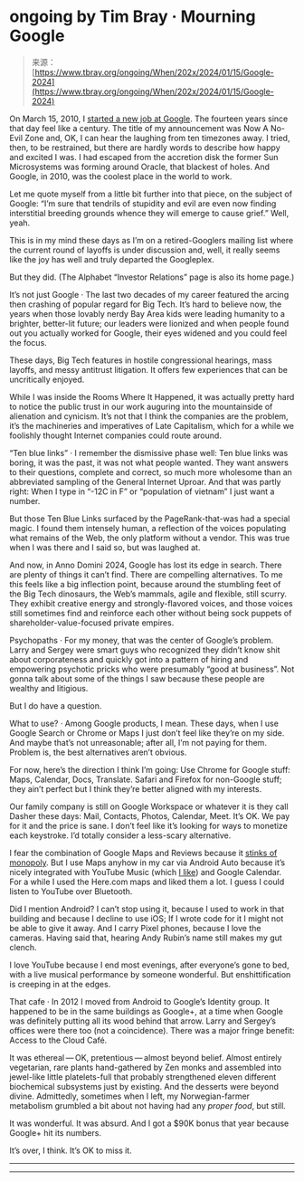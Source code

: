 <!--yml
category: 未分类
date: 2024-05-27 14:56:15
-->

# ongoing by Tim Bray · Mourning Google

> 来源：[https://www.tbray.org/ongoing/When/202x/2024/01/15/Google-2024](https://www.tbray.org/ongoing/When/202x/2024/01/15/Google-2024)

On March 15, 2010, I [started a new job at Google](/ongoing/When/201x/2010/03/15/Joining-Google). The fourteen years since that day feel like a century. The title of my announcement was Now A No-Evil Zone and, OK, I can hear the laughing from ten timezones away. I tried, then, to be restrained, but there are hardly words to describe how happy and excited I was. I had escaped from the accretion disk the former Sun Microsystems was forming around Oracle, that blackest of holes. And Google, in 2010, was the coolest place in the world to work.

Let me quote myself from a little bit further into that piece, on the subject of Google: “I’m sure that tendrils of stupidity and evil are even now finding interstitial breeding grounds whence they will emerge to cause grief.” Well, yeah.

This is in my mind these days as I’m on a retired-Googlers mailing list where the current round of layoffs is under discussion and, well, it really seems like the joy has well and truly departed the Googleplex.

But they did.
(The Alphabet “Investor Relations” page
is also its home page.)

It’s not just Google · The last two decades of my career featured the arcing then crashing of popular regard for Big Tech. It’s hard to believe now, the years when those lovably nerdy Bay Area kids were leading humanity to a brighter, better-lit future; our leaders were lionized and when people found out you actually worked for Google, their eyes widened and you could feel the focus.

These days, Big Tech features in hostile congressional hearings, mass layoffs, and messy antitrust litigation. It offers few experiences that can be uncritically enjoyed.

While I was inside the Rooms Where It Happened, it was actually pretty hard to notice the public trust in our work auguring into the mountainside of alienation and cynicism. It’s not that I think the companies are the problem, it’s the machineries and imperatives of Late Capitalism, which for a while we foolishly thought Internet companies could route around.

“Ten blue links” · I remember the dismissive phase well: Ten blue links was boring, it was the past, it was not what people wanted. They want answers to their questions, complete and correct, so much more wholesome than an abbreviated sampling of the General Internet Uproar. And that was partly right: When I type in “-12C in F” or “population of vietnam” I just want a number.

But those Ten Blue Links surfaced by the PageRank-that-was had a special magic. I found them intensely human, a reflection of the voices populating what remains of the Web, the only platform without a vendor. This was true when I was there and I said so, but was laughed at.

And now, in Anno Domini 2024, Google has lost its edge in search. There are plenty of things it can’t find. There are compelling alternatives. To me this feels like a big inflection point, because around the stumbling feet of the Big Tech dinosaurs, the Web’s mammals, agile and flexible, still scurry. They exhibit creative energy and strongly-flavored voices, and those voices still sometimes find and reinforce each other without being sock puppets of shareholder-value-focused private empires.

Psychopaths · For my money, that was the center of Google’s problem. Larry and Sergey were smart guys who recognized they didn’t know shit about corporateness and quickly got into a pattern of hiring and empowering psychotic pricks who were presumably “good at business”. Not gonna talk about some of the things I saw because these people are wealthy and litigious.

But I do have a question.

What to use? · Among Google products, I mean. These days, when I use Google Search or Chrome or Maps I just don’t feel like they’re on my side. And maybe that’s not unreasonable; after all, I’m not paying for them. Problem is, the best alternatives aren’t obvious.

For now, here’s the direction I think I’m going: Use Chrome for Google stuff: Maps, Calendar, Docs, Translate. Safari and Firefox for non-Google stuff; they ain’t perfect but I think they’re better aligned with my interests.

Our family company is still on Google Workspace or whatever it is they call Dasher these days: Mail, Contacts, Photos, Calendar, Meet. It’s OK. We pay for it and the price is sane. I don’t feel like it’s looking for ways to monetize each keystroke. I’d totally consider a less-scary alternative.

I fear the combination of Google Maps and Reviews because it [stinks of monopoly](/ongoing/When/201x/2017/06/29/Fear-Google-Reviews). But I use Maps anyhow in my car via Android Auto because it’s nicely integrated with YouTube Music (which [I like](/ongoing/When/202x/2021/07/17/Music-Notes)) and Google Calendar. For a while I used the Here.com maps and liked them a lot. I guess I could listen to YouTube over Bluetooth.

Did I mention Android? I can’t stop using it, because I used to work in that building and because I decline to use iOS; If I wrote code for it I might not be able to give it away. And I carry Pixel phones, because I love the cameras. Having said that, hearing Andy Rubin’s name still makes my gut clench.

I love YouTube because I end most evenings, after everyone’s gone to bed, with a live musical performance by someone wonderful. But enshittification is creeping in at the edges.

That cafe · In 2012 I moved from Android to Google’s Identity group. It happened to be in the same buildings as Google+, at a time when Google was definitely putting all its wood behind that arrow. Larry and Sergey’s offices were there too (not a coincidence). There was a major fringe benefit: Access to the Cloud Café.

It was ethereal — OK, pretentious — almost beyond belief. Almost entirely vegetarian, rare plants hand-gathered by Zen monks and assembled into jewel-like little platelets-full that probably strengthened eleven different biochemical subsystems just by existing. And the desserts were beyond divine. Admittedly, sometimes when I left, my Norwegian-farmer metabolism grumbled a bit about not having had any *proper food*, but still.

It was wonderful. It was absurd. And I got a $90K bonus that year because Google+ hit its numbers.

It’s over, I think. It’s OK to miss it.

* * *

* * *